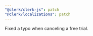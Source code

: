 ```yaml
---
"@clerk/clerk-js": patch
"@clerk/localizations": patch
---
```


Fixed a typo when canceling a free trial.
